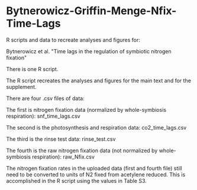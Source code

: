 # Bytnerowicz-Griffin-Menge-Nfix-Time-Lags

R scripts and data to recreate analyses and figures for:

Bytnerowicz et al. "Time lags in the regulation of symbiotic nitrogen fixation"

There is one R script.

The R script recreates the analyses and figures for the main text and for the supplement.

There are four .csv files of data:

The first is nitrogen fixation data (normalized by whole-symbiosis respiration): snf_time_lags.csv

The second is the photosynthesis and respiration data: co2_time_lags.csv

The third is the rinse test data: rinse_test.csv

The fourth is the raw nitrogen fixation data (not normalized by whole-symbiosis respiration): raw_Nfix.csv

The nitrogen fixation rates in the uploaded data (first and fourth file) still need to be converted to units of N2 fixed from acetylene reduced. This is accomplished in the R script using the values in Table S3.
